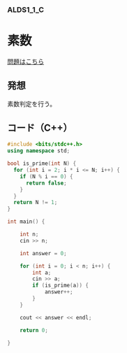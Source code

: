 ### ALDS1_1_C

# 素数

  [問題はこちら](https://onlinejudge.u-aizu.ac.jp/courses/lesson/1/ALDS1/1/ALDS1_1_C)


## 発想

  素数判定を行う。


## コード（C++）

```cpp
#include <bits/stdc++.h>
using namespace std;

bool is_prime(int N) {
  for (int i = 2; i * i <= N; i++) {
    if (N % i == 0) {
      return false;
    }
  }
  return N != 1;
}

int main() {

    int n;
    cin >> n;

    int answer = 0;

    for (int i = 0; i < n; i++) {
        int a;
        cin >> a;
        if (is_prime(a)) {
            answer++;
        }
    }

    cout << answer << endl;

    return 0;

}
```
